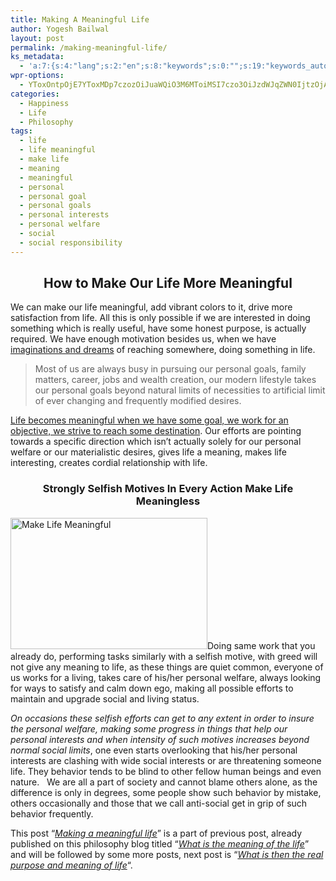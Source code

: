 ```yaml
---
title: Making A Meaningful Life
author: Yogesh Bailwal
layout: post
permalink: /making-meaningful-life/
ks_metadata:
  - 'a:7:{s:4:"lang";s:2:"en";s:8:"keywords";s:0:"";s:19:"keywords_autoupdate";s:1:"0";s:11:"description";s:0:"";s:22:"description_autoupdate";s:1:"0";s:5:"title";s:0:"";s:6:"robots";s:12:"index,follow";}'
wpr-options:
  - YToxOntpOjE7YToxMDp7czozOiJuaWQiO3M6MToiMSI7czo3OiJzdWJqZWN0IjtzOjA6IiI7czo4OiJ0ZXh0Ym9keSI7czowOiIiO3M6ODoiaHRtbGJvZHkiO3M6MDoiIjtzOjc6ImRpc2FibGUiO2k6MDtzOjE1OiJub2N1c3RvbWl6YXRpb24iO2k6MTtzOjEyOiJub3Bvc3RzZXJpZXMiO2k6MTtzOjEwOiJodG1sZW5hYmxlIjtpOjE7czoxMjoiYXR0YWNoaW1hZ2VzIjtpOjE7czoyMToic2tpcGFjdGl2ZXN1YnNjcmliZXJzIjtpOjE7fX0=
categories:
  - Happiness
  - Life
  - Philosophy
tags:
  - life
  - life meaningful
  - make life
  - meaning
  - meaningful
  - personal
  - personal goal
  - personal goals
  - personal interests
  - personal welfare
  - social
  - social responsibility
---
```

<h2 style="text-align: center;">
  How to Make Our Life More Meaningful
</h2>

We can make our life meaningful, add vibrant colors to it, drive more satisfaction from life. All this is only possible if we are interested in doing something which is really useful, have some honest purpose, is actually required. We have enough motivation besides us, when we have <a href="../19/imagination-leads-to-realization.htm" target="_self">imaginations and dreams</a> of reaching somewhere, doing something in life.

> Most of us are always busy in pursuing our personal goals, family matters, career, jobs and wealth creation, our modern lifestyle takes our personal goals beyond natural limits of necessities to artificial limit of ever changing and frequently modified desires.

<span style="text-decoration: underline;">Life becomes meaningful when we have some goal, we work for an objective, we strive to reach some destination</span>. Our efforts are pointing towards a specific direction which isn’t actually solely for our personal welfare or our materialistic desires, gives life a meaning, makes life interesting, creates cordial relationship with life.

<h3 style="text-align: center;">
  Strongly Selfish Motives In Every Action Make Life Meaningless
</h3>

<img class="alignleft size-full wp-image-329" title="make-life-meaningful" src="http://www.philosophyinlife.info/wp-content/uploads/2011/02/make-life-meaningful.gif" alt="Make Life Meaningful" width="315" height="210" />Doing same work that you already do, performing tasks similarly with a selfish motive, with greed will not give any meaning to life, as these things are quiet common, everyone of us works for a living, takes care of his/her personal welfare, always looking for ways to satisfy and calm down ego, making all possible efforts to maintain and upgrade social and living status.

*On occasions these selfish efforts can get to any extent in order to insure the personal welfare, making some progress in things that help our personal interests and when intensity of such motives increases beyond normal social limits*, one even starts overlooking that his/her personal interests are clashing with wide social interests or are threatening someone life. They behavior tends to be blind to other fellow human beings and even nature.   We are all a part of society and cannot blame others alone, as the difference is only in degrees, some people show such behavior by mistake, others occasionally and those that we call anti-social get in grip of such behavior frequently.

This post &#8220;<a href="http://www.philosophyinlife.info/312/making-meaningful-life.htm" target="_self"><em>Making a meaningful life</em></a>&#8221; is a part of previous post, already published on this philosophy blog titled &#8220;<a href="http://www.philosophyinlife.info/293/what-is-meaning-of-life.htm" target="_self"><em>What is the meaning of the life</em></a>&#8221; and will be followed by some more posts, next post is &#8220;[*What is then the real purpose and meaning of life*][1]&#8220;.

 [1]: http://www.philosophyinlife.info/314/real-purpose-meaning-life.htm "What Is then the Real Purpose and Meaning of Life"